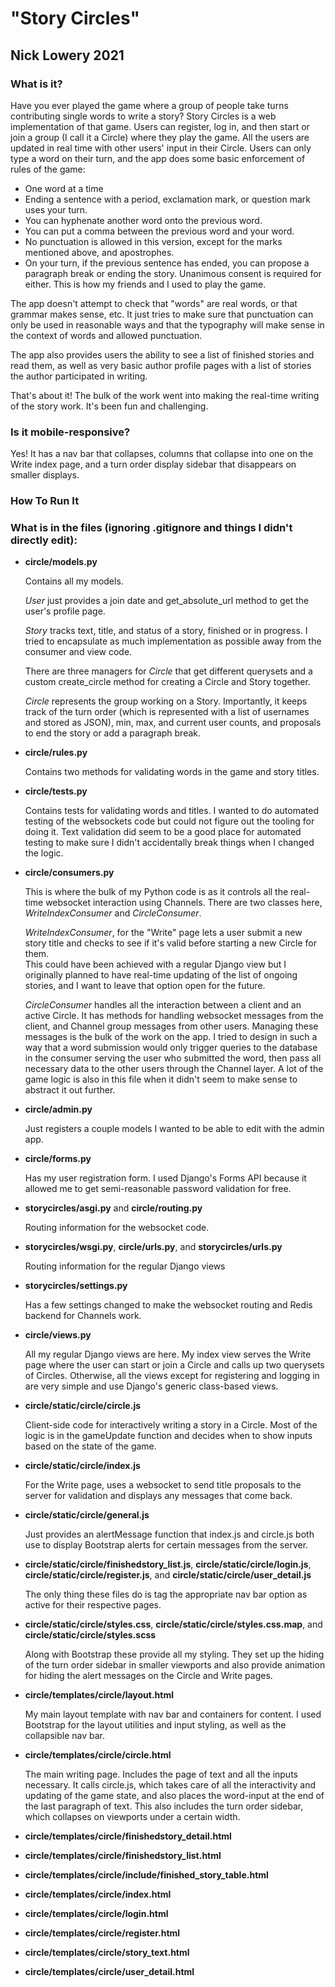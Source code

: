 "Story Circles"
=========
Nick Lowery 2021
---------------


### What is it?

Have you ever played the game where a group of people take turns contributing 
single words to write a story? Story Circles is a web implementation of that 
game. Users can register, log in, and then start or join a group (I call it a 
Circle) where they play the game. All the users are updated in real time with 
other users' input in their Circle. Users can only type a word on their turn, 
and the app does some basic enforcement of rules of the game:
- One word at a time
- Ending a sentence with a period, exclamation mark, or question mark uses your turn.
- You can hyphenate another word onto the previous word.
- You can put a comma between the previous word and your word.
- No punctuation is allowed in this version, except for the marks mentioned 
    above, and apostrophes.
- On your turn, if the previous sentence has ended, you can propose a paragraph 
    break or ending the story. Unanimous consent is required for either. This is 
    how my friends and I used to play the game.

The app doesn't attempt to check that "words" are real words, or that grammar 
makes sense, etc. It just tries to make sure that punctuation can only be used 
in reasonable ways and that the typography will make sense in the context of 
words and allowed punctuation.

The app also provides users the ability to see a list of finished stories and 
read them, as well as very basic author profile pages with a list of stories the 
author participated in writing. 

That's about it! The bulk of the work went into making the real-time writing of 
the story work. It's been fun and challenging.

### Is it mobile-responsive?

Yes! It has a nav bar that collapses, columns that collapse into one on the 
Write index page, and a turn order display sidebar that disappears on smaller 
displays.

### How To Run It

### What is in the files (ignoring .gitignore and things I didn't directly edit):

- **circle/models.py**

    Contains all my models.

    *User* just provides a join date and get_absolute_url method to get the 
    user's profile page.

    *Story* tracks text, title, and status of a story, finished or in progress. 
    I tried to encapsulate as much implementation as possible away from the 
    consumer and view code.

    There are three managers for *Circle* that get different querysets and a 
    custom create_circle method for creating a Circle and Story together.

    *Circle* represents the group working on a Story. Importantly, it keeps 
    track of the turn order (which is represented with a list of usernames and 
    stored as JSON), min, max, and current user counts, and proposals to end the 
    story or add a paragraph break.

- **circle/rules.py**
        
    Contains two methods for validating words in the game and story titles.

- **circle/tests.py**

    Contains tests for validating words and titles. I wanted to do automated 
    testing of the websockets code but could not figure out the tooling for 
    doing it. Text validation did seem to be a good place for automated testing 
    to make sure I didn't accidentally break things when I changed the logic.

- **circle/consumers.py**
    
    This is where the bulk of my Python code is as it controls all the real-time 
    websocket interaction using Channels. There are two classes here, 
    *WriteIndexConsumer* and *CircleConsumer*. 

    *WriteIndexConsumer*, for the "Write" page lets a user submit a new story 
    title and checks to see if it's valid before starting a new Circle for them.  
    This could have been achieved with a regular Django view but I originally 
    planned to have real-time updating of the list of ongoing stories, and I 
    want to leave that option open for the future.

    *CircleConsumer* handles all the interaction between a client and an active 
    Circle. It has methods for handling websocket messages from the client, and 
    Channel group messages from other users. Managing these messages is the bulk 
    of the work on the app. I tried to design in such a way that a word 
    submission would only trigger queries to the database in the consumer 
    serving the user who submitted the word, then pass all necessary data to the 
    other users through the Channel layer. A lot of the game logic is also in 
    this file when it didn't seem to make sense to abstract it out further. 

- **circle/admin.py**

    Just registers a couple models I wanted to be able to edit with the admin 
    app.

- **circle/forms.py**

    Has my user registration form. I used Django's Forms API because it allowed 
    me to get semi-reasonable password validation for free.

- **storycircles/asgi.py** and **circle/routing.py**

    Routing information for the websocket code.

- **storycircles/wsgi.py**, **circle/urls.py**, and **storycircles/urls.py**

    Routing information for the regular Django views

- **storycircles/settings.py**

    Has a few settings changed to make the websocket routing and Redis backend 
    for Channels work.

- **circle/views.py**

    All my regular Django views are here. My index view serves the Write page 
    where the user can start or join a Circle and calls up two querysets of 
    Circles. Otherwise, all the views except for registering and logging in are 
    very simple and use Django's generic class-based views.

- **circle/static/circle/circle.js**

    Client-side code for interactively writing a story in a Circle. Most of the 
    logic is in the gameUpdate function and decides when to show inputs based on 
    the state of the game.

- **circle/static/circle/index.js**

    For the Write page, uses a websocket to send title proposals to the server 
    for validation and displays any messages that come back.

- **circle/static/circle/general.js**

    Just provides an alertMessage function that index.js and circle.js both use 
    to display Bootstrap alerts for certain messages from the server.

- **circle/static/circle/finishedstory_list.js**, 
  **circle/static/circle/login.js**, **circle/static/circle/register.js**, and 
  **circle/static/circle/user_detail.js**

    The only thing these files do is tag the appropriate nav bar option as 
    active for their respective pages.

- **circle/static/circle/styles.css**, **circle/static/circle/styles.css.map**, 
    and **circle/static/circle/styles.scss**

    Along with Bootstrap these provide all my styling. They set up the hiding of 
    the turn order sidebar in smaller viewports and also provide animation for 
    hiding the alert messages on the Circle and Write pages.

- **circle/templates/circle/layout.html**

    My main layout template with nav bar and containers for content. I used 
    Bootstrap for the layout utilities and input styling, as well as the 
    collapsible nav bar.

- **circle/templates/circle/circle.html**

    The main writing page. Includes the page of text and all the inputs 
    necessary. It calls circle.js, which takes care of all the interactivity and 
    updating of the game state, and also places the word-input at the end of the 
    last paragraph of text. This also includes the turn order sidebar, which 
    collapses on viewports under a certain width.

- **circle/templates/circle/finishedstory_detail.html**



- **circle/templates/circle/finishedstory_list.html**
- **circle/templates/circle/include/finished_story_table.html**
- **circle/templates/circle/index.html**
- **circle/templates/circle/login.html**
- **circle/templates/circle/register.html**
- **circle/templates/circle/story_text.html**
- **circle/templates/circle/user_detail.html**
